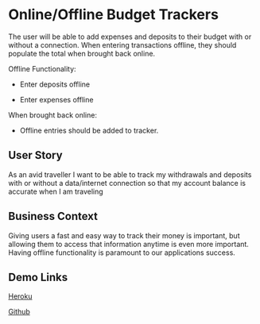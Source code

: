 # Online/Offline Budget Trackers

The user will be able to add expenses and deposits to their budget with or without a connection. When entering transactions offline, they should populate the total when brought back online.

Offline Functionality:

  * Enter deposits offline

  * Enter expenses offline

When brought back online:

  * Offline entries should be added to tracker.

## User Story
As an avid traveller
I want to be able to track my withdrawals and deposits with or without a data/internet connection
so that my account balance is accurate when I am traveling

## Business Context

Giving users a fast and easy way to track their money is important, but allowing them to access that information anytime is even more important. Having offline functionality is paramount to our applications success.

## Demo Links 
[Heroku](https://budget21.herokuapp.com/)

[Github](https://github.com/sck916/Budget)

